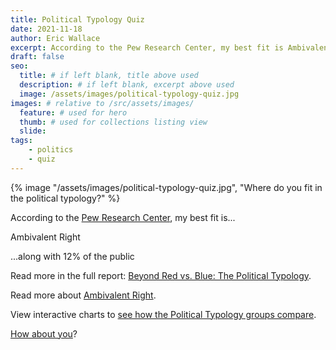 ```yaml
---
title: Political Typology Quiz
date: 2021-11-18
author: Eric Wallace
excerpt: According to the Pew Research Center, my best fit is Ambivalent Right.
draft: false
seo:
  title: # if left blank, title above used
  description: # if left blank, excerpt above used
  image: /assets/images/political-typology-quiz.jpg
images: # relative to /src/assets/images/
  feature: # used for hero
  thumb: # used for collections listing view
  slide:
tags:
    - politics
    - quiz
---
```

{% image "/assets/images/political-typology-quiz.jpg", "Where do you fit in the political typology?" %}

According to the [Pew Research Center](https://www.pewresearch.org), my best fit is...

Ambivalent Right

...along with 12% of the public

Read more in the full report: [Beyond Red vs. Blue: The Political Typology](https://www.pewresearch.org/politics/2021/11/09/beyond-red-vs-blue-the-political-typology/).

Read more about [Ambivalent Right](https://www.pewresearch.org/politics/2021/11/09/ambivalent-right/).

View interactive charts to [see how the Political Typology groups compare](https://www.pewresearch.org/politics/interactives/political-typology-comparison-2021/).

[How about you](https://www.pewresearch.org/politics/quiz/political-typology/)?
